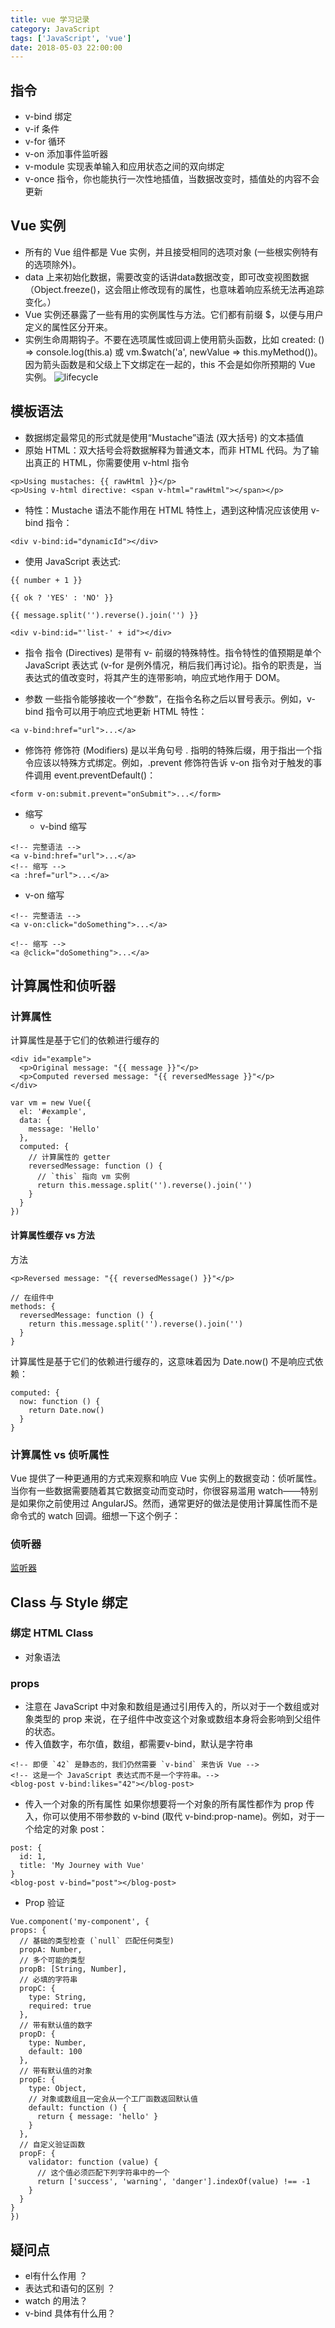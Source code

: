 ```yaml
---
title: vue 学习记录
category: JavaScript
tags: ['JavaScript', 'vue']
date: 2018-05-03 22:00:00
---
```

## 指令
- v-bind 绑定
- v-if 条件
- v-for 循环
- v-on 添加事件监听器
- v-module 实现表单输入和应用状态之间的双向绑定
- v-once 指令，你也能执行一次性地插值，当数据改变时，插值处的内容不会更新

## Vue 实例
- 所有的 Vue 组件都是 Vue 实例，并且接受相同的选项对象 (一些根实例特有的选项除外)。
- data 上来初始化数据，需要改变的话讲data数据改变，即可改变视图数据（Object.freeze()，这会阻止修改现有的属性，也意味着响应系统无法再追踪变化。）
- Vue 实例还暴露了一些有用的实例属性与方法。它们都有前缀 $，以便与用户定义的属性区分开来。
- 实例生命周期钩子。不要在选项属性或回调上使用箭头函数，比如 created: () => console.log(this.a) 或 vm.$watch('a', newValue => this.myMethod())。因为箭头函数是和父级上下文绑定在一起的，this 不会是如你所预期的 Vue 实例。
    ![lifecycle](./lifecycle.png)

## 模板语法
- 数据绑定最常见的形式就是使用“Mustache”语法 (双大括号) 的文本插值
- 原始 HTML：双大括号会将数据解释为普通文本，而非 HTML 代码。为了输出真正的 HTML，你需要使用 v-html 指令
```
<p>Using mustaches: {{ rawHtml }}</p>
<p>Using v-html directive: <span v-html="rawHtml"></span></p>
```
- 特性：Mustache 语法不能作用在 HTML 特性上，遇到这种情况应该使用 v-bind 指令：
```
<div v-bind:id="dynamicId"></div>
```
- 使用 JavaScript 表达式:
```vue
{{ number + 1 }}

{{ ok ? 'YES' : 'NO' }}

{{ message.split('').reverse().join('') }}

<div v-bind:id="'list-' + id"></div>
```
- 指令
  指令 (Directives) 是带有 v- 前缀的特殊特性。指令特性的值预期是单个 JavaScript 表达式 (v-for 是例外情况，稍后我们再讨论)。指令的职责是，当表达式的值改变时，将其产生的连带影响，响应式地作用于 DOM。

- 参数
  一些指令能够接收一个“参数”，在指令名称之后以冒号表示。例如，v-bind 指令可以用于响应式地更新 HTML 特性：
```vue
<a v-bind:href="url">...</a>
```

- 修饰符
  修饰符 (Modifiers) 是以半角句号 . 指明的特殊后缀，用于指出一个指令应该以特殊方式绑定。例如，.prevent 修饰符告诉 v-on 指令对于触发的事件调用 event.preventDefault()：
```vue
<form v-on:submit.prevent="onSubmit">...</form>
```
- 缩写
  - v-bind 缩写
 ```vue
<!-- 完整语法 -->
<a v-bind:href="url">...</a>
<!-- 缩写 -->
<a :href="url">...</a>
```
  - v-on 缩写
```vue
<!-- 完整语法 -->
<a v-on:click="doSomething">...</a>

<!-- 缩写 -->
<a @click="doSomething">...</a>
```

## 计算属性和侦听器
### 计算属性
计算属性是基于它们的依赖进行缓存的
```vue
<div id="example">
  <p>Original message: "{{ message }}"</p>
  <p>Computed reversed message: "{{ reversedMessage }}"</p>
</div>

var vm = new Vue({
  el: '#example',
  data: {
    message: 'Hello'
  },
  computed: {
    // 计算属性的 getter
    reversedMessage: function () {
      // `this` 指向 vm 实例
      return this.message.split('').reverse().join('')
    }
  }
})
```

#### 计算属性缓存 vs 方法
方法
```vue
<p>Reversed message: "{{ reversedMessage() }}"</p>

// 在组件中
methods: {
  reversedMessage: function () {
    return this.message.split('').reverse().join('')
  }
}
```
计算属性是基于它们的依赖进行缓存的，这意味着因为 Date.now() 不是响应式依赖：
```vue
computed: {
  now: function () {
    return Date.now()
  }
}
```

### 计算属性 vs 侦听属性
Vue 提供了一种更通用的方式来观察和响应 Vue 实例上的数据变动：侦听属性。当你有一些数据需要随着其它数据变动而变动时，你很容易滥用 watch——特别是如果你之前使用过 AngularJS。然而，通常更好的做法是使用计算属性而不是命令式的 watch 回调。细想一下这个例子：

### 侦听器
[监听器](https://cn.vuejs.org/v2/guide/computed.html#%E8%AE%A1%E7%AE%97%E5%B1%9E%E6%80%A7%E7%BC%93%E5%AD%98-vs-%E6%96%B9%E6%B3%95)

## Class 与 Style 绑定

### 绑定 HTML Class
  - 对象语法
  

### props
  - 注意在 JavaScript 中对象和数组是通过引用传入的，所以对于一个数组或对象类型的 prop 来说，在子组件中改变这个对象或数组本身将会影响到父组件的状态。
  - 传入值数字，布尔值，数组，都需要v-bind，默认是字符串
```vue
<!-- 即便 `42` 是静态的，我们仍然需要 `v-bind` 来告诉 Vue -->
<!-- 这是一个 JavaScript 表达式而不是一个字符串。-->
<blog-post v-bind:likes="42"></blog-post>
```
  - 传入一个对象的所有属性
   如果你想要将一个对象的所有属性都作为 prop 传入，你可以使用不带参数的 v-bind (取代 v-bind:prop-name)。例如，对于一个给定的对象 post：
```vue
post: {
  id: 1,
  title: 'My Journey with Vue'
}
<blog-post v-bind="post"></blog-post>
```
  - Prop 验证
  ```vue
Vue.component('my-component', {
  props: {
    // 基础的类型检查 (`null` 匹配任何类型)
    propA: Number,
    // 多个可能的类型
    propB: [String, Number],
    // 必填的字符串
    propC: {
      type: String,
      required: true
    },
    // 带有默认值的数字
    propD: {
      type: Number,
      default: 100
    },
    // 带有默认值的对象
    propE: {
      type: Object,
      // 对象或数组且一定会从一个工厂函数返回默认值
      default: function () {
        return { message: 'hello' }
      }
    },
    // 自定义验证函数
    propF: {
      validator: function (value) {
        // 这个值必须匹配下列字符串中的一个
        return ['success', 'warning', 'danger'].indexOf(value) !== -1
      }
    }
  }
})

```
    

## 疑问点
- el有什么作用 ？
- 表达式和语句的区别 ？
- watch 的用法？
- v-bind 具体有什么用？

